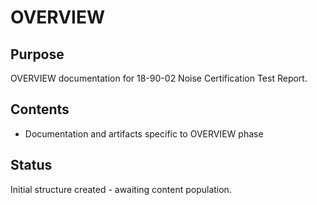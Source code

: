 # OVERVIEW

## Purpose
OVERVIEW documentation for 18-90-02 Noise Certification Test Report.

## Contents
- Documentation and artifacts specific to OVERVIEW phase

## Status
Initial structure created - awaiting content population.
